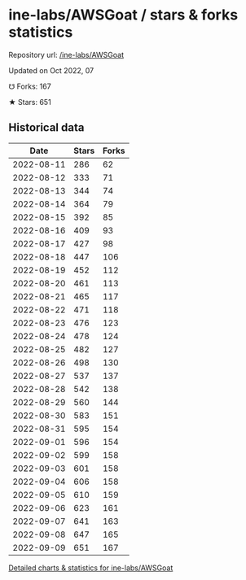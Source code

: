 # ine-labs/AWSGoat / stars & forks statistics

Repository url: [/ine-labs/AWSGoat](https://github.com/ine-labs/AWSGoat)

Updated on Oct 2022, 07

☋ Forks: 167

★ Stars: 651

## Historical data
| Date | Stars | Forks |
|------|-------|-------|
| 2022-08-11 | 286 | 62 | 
| 2022-08-12 | 333 | 71 | 
| 2022-08-13 | 344 | 74 | 
| 2022-08-14 | 364 | 79 | 
| 2022-08-15 | 392 | 85 | 
| 2022-08-16 | 409 | 93 | 
| 2022-08-17 | 427 | 98 | 
| 2022-08-18 | 447 | 106 | 
| 2022-08-19 | 452 | 112 | 
| 2022-08-20 | 461 | 113 | 
| 2022-08-21 | 465 | 117 | 
| 2022-08-22 | 471 | 118 | 
| 2022-08-23 | 476 | 123 | 
| 2022-08-24 | 478 | 124 | 
| 2022-08-25 | 482 | 127 | 
| 2022-08-26 | 498 | 130 | 
| 2022-08-27 | 537 | 137 | 
| 2022-08-28 | 542 | 138 | 
| 2022-08-29 | 560 | 144 | 
| 2022-08-30 | 583 | 151 | 
| 2022-08-31 | 595 | 154 | 
| 2022-09-01 | 596 | 154 | 
| 2022-09-02 | 599 | 158 | 
| 2022-09-03 | 601 | 158 | 
| 2022-09-04 | 606 | 158 | 
| 2022-09-05 | 610 | 159 | 
| 2022-09-06 | 623 | 161 | 
| 2022-09-07 | 641 | 163 | 
| 2022-09-08 | 647 | 165 | 
| 2022-09-09 | 651 | 167 | 


[Detailed charts & statistics for ine-labs/AWSGoat](https://reviewgithub.com/rep/ine-labs/AWSGoat)
